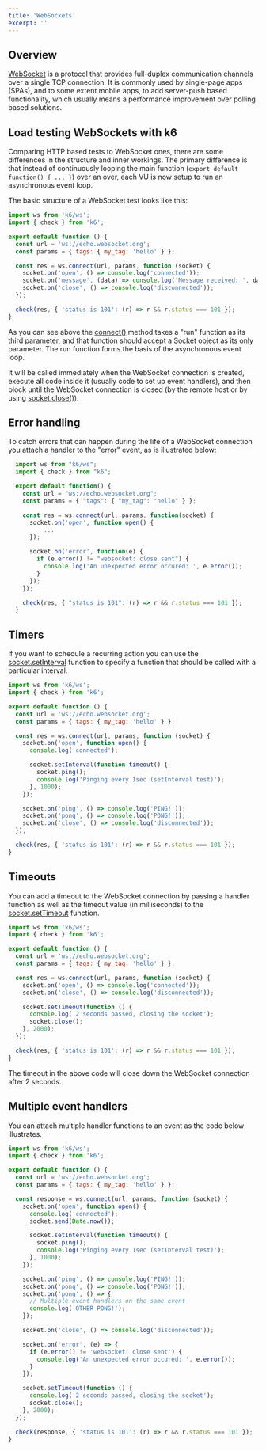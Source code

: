 ```yaml
---
title: 'WebSockets'
excerpt: ''
---
```


## Overview

[WebSocket](https://en.wikipedia.org/wiki/WebSocket) is a protocol that provides full-duplex communication channels over a single TCP connection. It is commonly used by single-page apps (SPAs), and to some extent mobile apps, to add server-push based functionality, which usually means a performance improvement over polling based solutions.

## Load testing WebSockets with k6

Comparing HTTP based tests to WebSocket ones, there are some differences in the structure and inner workings. The primary difference is that instead of continuously looping the main function (`export default function() { ... }`) over an over, each VU is now setup to run an asynchronous event loop.

The basic structure of a WebSocket test looks like this:

<div class="code-group" data-props='{"labels": ["Basic structure of WebSocket-based tests"], "lineNumbers": [true]}'>

```javascript
import ws from 'k6/ws';
import { check } from 'k6';

export default function () {
  const url = 'ws://echo.websocket.org';
  const params = { tags: { my_tag: 'hello' } };

  const res = ws.connect(url, params, function (socket) {
    socket.on('open', () => console.log('connected'));
    socket.on('message', (data) => console.log('Message received: ', data));
    socket.on('close', () => console.log('disconnected'));
  });

  check(res, { 'status is 101': (r) => r && r.status === 101 });
}
```

</div>

As you can see above the [connect()](/javascript-api/k6-ws/connect-url-params-callback) method takes a "run" function as its third parameter, and that function should accept a [Socket](/javascript-api/k6-ws/socket) object as its only parameter. The run function forms the basis of the asynchronous event loop.

It will be called immediately when the WebSocket connection is created, execute all code inside it (usually code to set up event handlers), and then block until the WebSocket connection is closed (by the remote host or by using [socket.close()](/javascript-api/k6-ws/socket/socket-close)).

## Error handling

To catch errors that can happen during the life of a WebSocket connection you attach a handler to the "error" event, as is illustrated below:

<div class="code-group" data-props='{"labels": ["Error handling in WebSocket tests"], "lineNumbers": [true]}'>

```javascript
  import ws from "k6/ws";
  import { check } from "k6";

  export default function() {
    const url = "ws://echo.websocket.org";
    const params = { "tags": { "my_tag": "hello" } };

    const res = ws.connect(url, params, function(socket) {
      socket.on('open', function open() {
          ...
      });

      socket.on('error', function(e) {
        if (e.error() != "websocket: close sent") {
          console.log('An unexpected error occured: ', e.error());
        }
      });
    });

    check(res, { "status is 101": (r) => r && r.status === 101 });
  }
```

</div>

## Timers

If you want to schedule a recurring action you can use the [socket.setInterval](/javascript-api/k6-ws/socket#section-socketsetinterval) function to specify a function that should be called with a particular interval.

<div class="code-group" data-props='{"labels": ["Timers in WebSocket tests"], "lineNumbers": [true]}'>

```javascript
import ws from 'k6/ws';
import { check } from 'k6';

export default function () {
  const url = 'ws://echo.websocket.org';
  const params = { tags: { my_tag: 'hello' } };

  const res = ws.connect(url, params, function (socket) {
    socket.on('open', function open() {
      console.log('connected');

      socket.setInterval(function timeout() {
        socket.ping();
        console.log('Pinging every 1sec (setInterval test)');
      }, 1000);
    });

    socket.on('ping', () => console.log('PING!'));
    socket.on('pong', () => console.log('PONG!'));
    socket.on('close', () => console.log('disconnected'));
  });

  check(res, { 'status is 101': (r) => r && r.status === 101 });
}
```

</div>

## Timeouts

You can add a timeout to the WebSocket connection by passing a handler function as well as the
timeout value (in milliseconds) to the [socket.setTimeout](/javascript-api/k6-ws/socket/socket-settimeout-callback-delay) function.

<div class="code-group" data-props='{"labels": ["Timeouts in WebSocket tests"], "lineNumbers": [true]}'>

```javascript
import ws from 'k6/ws';
import { check } from 'k6';

export default function () {
  const url = 'ws://echo.websocket.org';
  const params = { tags: { my_tag: 'hello' } };

  const res = ws.connect(url, params, function (socket) {
    socket.on('open', () => console.log('connected'));
    socket.on('close', () => console.log('disconnected'));

    socket.setTimeout(function () {
      console.log('2 seconds passed, closing the socket');
      socket.close();
    }, 2000);
  });

  check(res, { 'status is 101': (r) => r && r.status === 101 });
}
```

</div>

The timeout in the above code will close down the WebSocket connection after 2 seconds.

## Multiple event handlers

You can attach multiple handler functions to an event as the code below illustrates.

<div class="code-group" data-props='{"labels": ["Multiple event handlers in WebSocket tests"], "lineNumbers": [true]}'>

```javascript
import ws from 'k6/ws';
import { check } from 'k6';

export default function () {
  const url = 'ws://echo.websocket.org';
  const params = { tags: { my_tag: 'hello' } };

  const response = ws.connect(url, params, function (socket) {
    socket.on('open', function open() {
      console.log('connected');
      socket.send(Date.now());

      socket.setInterval(function timeout() {
        socket.ping();
        console.log('Pinging every 1sec (setInterval test)');
      }, 1000);
    });

    socket.on('ping', () => console.log('PING!'));
    socket.on('pong', () => console.log('PONG!'));
    socket.on('pong', () => {
      // Multiple event handlers on the same event
      console.log('OTHER PONG!');
    });

    socket.on('close', () => console.log('disconnected'));

    socket.on('error', (e) => {
      if (e.error() != 'websocket: close sent') {
        console.log('An unexpected error occured: ', e.error());
      }
    });

    socket.setTimeout(function () {
      console.log('2 seconds passed, closing the socket');
      socket.close();
    }, 2000);
  });

  check(response, { 'status is 101': (r) => r && r.status === 101 });
}
```

</div>
